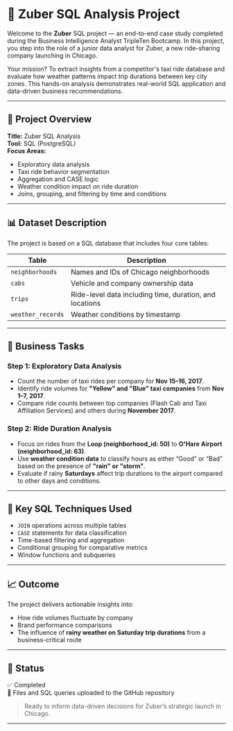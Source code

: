 # 🚕 Zuber SQL Analysis Project

Welcome to the **Zuber** SQL project — an end-to-end case study completed during the Business Intelligence Analyst TripleTen Bootcamp. In this project, you step into the role of a junior data analyst for Zuber, a new ride-sharing company launching in Chicago.

Your mission? To extract insights from a competitor's taxi ride database and evaluate how weather patterns impact trip durations between key city zones. This hands-on analysis demonstrates real-world SQL application and data-driven business recommendations.

---

## 📌 Project Overview

**Title:** Zuber SQL Analysis  
**Tool:** SQL (PostgreSQL)  
**Focus Areas:**  
- Exploratory data analysis  
- Taxi ride behavior segmentation  
- Aggregation and CASE logic  
- Weather condition impact on ride duration  
- Joins, grouping, and filtering by time and conditions

---

## 📊 Dataset Description

The project is based on a SQL database that includes four core tables:

| Table               | Description |
|--------------------|-------------|
| `neighborhoods`     | Names and IDs of Chicago neighborhoods |
| `cabs`              | Vehicle and company ownership data |
| `trips`             | Ride-level data including time, duration, and locations |
| `weather_records`   | Weather conditions by timestamp |

---

## 🧠 Business Tasks

### Step 1: Exploratory Data Analysis
- Count the number of taxi rides per company for **Nov 15–16, 2017**.
- Identify ride volumes for **"Yellow" and "Blue" taxi companies** from **Nov 1–7, 2017**.
- Compare ride counts between top companies (Flash Cab and Taxi Affiliation Services) and others during **November 2017**.

### Step 2: Ride Duration Analysis
- Focus on rides from the **Loop (neighborhood_id: 50)** to **O'Hare Airport (neighborhood_id: 63)**.
- Use **weather condition data** to classify hours as either “Good” or “Bad” based on the presence of **"rain" or "storm"**.
- Evaluate if rainy **Saturdays** affect trip durations to the airport compared to other days and conditions.

---

## 🧩 Key SQL Techniques Used
- `JOIN` operations across multiple tables  
- `CASE` statements for data classification  
- Time-based filtering and aggregation  
- Conditional grouping for comparative metrics  
- Window functions and subqueries

---

## 📈 Outcome
The project delivers actionable insights into:
- How ride volumes fluctuate by company
- Brand performance comparisons
- The influence of **rainy weather on Saturday trip durations** from a business-critical route

---

## 📂 Status
✅ Completed  
📁 Files and SQL queries uploaded to the GitHub repository  

> Ready to inform data-driven decisions for Zuber’s strategic launch in Chicago.

---


  








